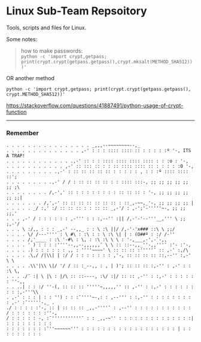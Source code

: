 # Linux Sub-Team Repsoitory
Tools, scripts and files for Linux.  

Some notes:  
> how to make passwords:  
`python -c 'import crypt,getpass; print(crypt.crypt(getpass.getpass(),crypt.mksalt(METHOD_SHA512)))'`

OR another method

`python -c 'import crypt,getpass; print(crypt.crypt(getpass.getpass(), crypt.METHOD_SHA512))'`

https://stackoverflow.com/questions/41887491/python-usage-of-crypt-function  

___
### Remember
```
. . . . . . . . . . . . . . . . _,,,--~~~~~~~~--,_
. . . . . . . . . . . . . . ,-' : : : :::: :::: :: : : : : :º '-, ITS A TRAP!
. . . . . . . . . . . . .,-' :: : : :::: :::: :::: :::: : : :o : '-,
. . . . . . . . . . . ,-' :: ::: :: : : :: :::: :::: :: : : : : :O '-,
. . . . . . . . . .,-' : :: :: :: :: :: : : : : : , : : :º :::: :::: ::';
. . . . . . . . .,-' / / : :: :: :: :: : : :::: :::-, ;; ;; ;; ;; ;; ;; ;\
. . . . . . . . /,-',' :: : : : : : : : : :: :: :: : '-, ;; ;; ;; ;; ;; ;;|
. . . . . . . /,',-' :: :: :: :: :: :: :: : ::_,-~~,_'-, ;; ;; ;; ;; |
. . . . . _/ :,' :/ :: :: :: : : :: :: _,-'/ : ,-';'-'''''~-, ;; ;; ;;,'
. . . ,-' / : : : : : : ,-''' : : :,--'' :|| /,-'-'--'''__,''' \ ;; ;,-'/
. . . \ :/,, : : : _,-' --,,_ : : \ :\ ||/ /,-'-'x### ::\ \ ;;/
. . . . \/ /---'''' : \ #\ : :\ : : \ :\ \| | : (O##º : :/ /-''
. . . . /,'____ : :\ '-#\ : \, : :\ :\ \ \ : '-,___,-',-`-,,
. . . . ' ) : : : :''''--,,--,,,,,,¯ \ \ :: ::--,,_''-,,'''¯ :'- :'-,
. . . . .) : : : : : : ,, : ''''~~~~' \ :: :: :: :'''''¯ :: ,-' :,/\
. . . . .\,/ /|\\| | :/ / : : : : : : : ,'-, :: :: :: :: ::,--'' :,-' \ \
. . . . .\\'|\\ \|/ '/ / :: :_--,, : , | )'; :: :: :: :,-'' : ,-' : : :\ \,
. . . ./¯ :| \ |\ : |/\ :: ::----, :\/ :|/ :: :: ,-'' : :,-' : : : : : : ''-,,
. . ..| : : :/ ''-(, :: :: :: '''''~,,,,,'' :: ,-'' : :,-' : : : : : : : : :,-'''\\
. ,-' : : : | : : '') : : :¯''''~-,: : ,--''' : :,-'' : : : : : : : : : ,-' :¯'''''-,_ .
./ : : : : :'-, :: | :: :: :: _,,-''''¯ : ,--'' : : : : : : : : : : : / : : : : : : :''-,
/ : : : : : -, :¯'''''''''''¯ : : _,,-~'' : : : : : : : : : : : : : :| : : : : : : : : :
: : : : : : : :¯''~~~~~~''' : : : : : : : : : : : : : : : : : : | : : : : : : : : :
```
